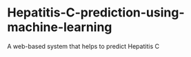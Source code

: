 # Hepatitis-C-prediction-using-machine-learning
A web-based system that helps to predict Hepatitis C
